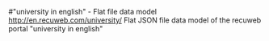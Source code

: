 #"university in english" - Flat file data model
http://en.recuweb.com/university/
Flat JSON file data model of the recuweb portal "university in english"
